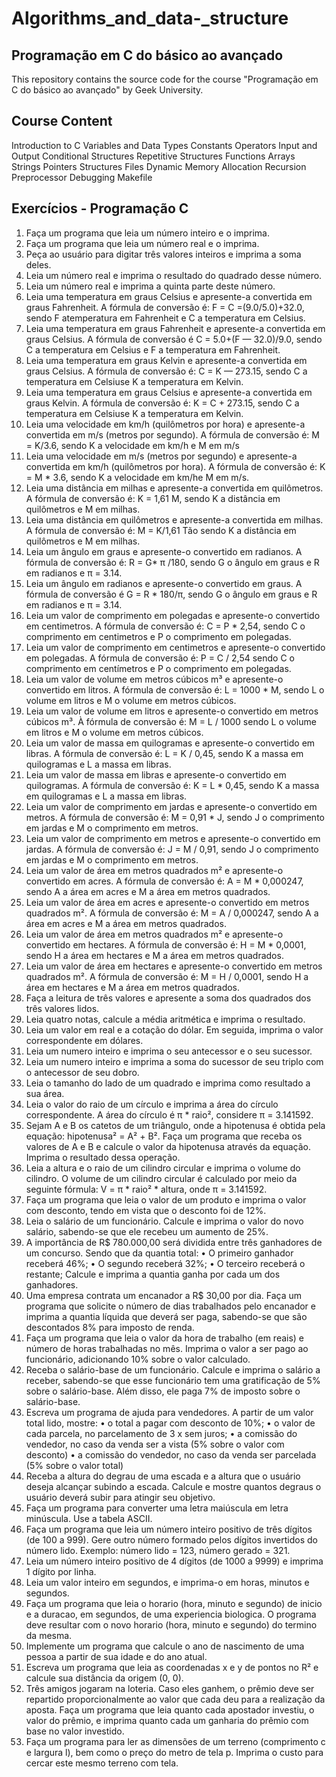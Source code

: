 ﻿# Algorithms_and_data-_structure
 
## Programação em C do básico ao avançado
This repository contains the source code for the course "Programação em C do básico ao avançado" by Geek University.

## Course Content
Introduction to C
Variables and Data Types
Constants
Operators
Input and Output
Conditional Structures
Repetitive Structures
Functions
Arrays
Strings
Pointers
Structures
Files
Dynamic Memory Allocation
Recursion
Preprocessor
Debugging
Makefile

## Exercícios - Programação C
 1. Faça um programa que leia um número inteiro e o imprima.
 2. Faça um programa que leia um número real e o imprima.
 3. Peça ao usuário para digitar três valores inteiros e imprima a soma deles.
 4. Leia um número real e imprima o resultado do quadrado desse número.
 5. Leia um número real e imprima a quinta parte deste número.
 6. Leia uma temperatura em graus Celsius e apresente-a convertida em graus Fahrenheit. A fórmula de conversão é: F = C =(9.0/5.0)+32.0, sendo F atemperatura em Fahrenheit e C a temperatura em Celsius.
 7. Leia uma temperatura em graus Fahrenheit e apresente-a convertida em graus Celsius. A fórmula de conversão é C = 5.0+(F — 32.0)/9.0, sendo C a temperatura em Celsius e F a temperatura em Fahrenheit.
 8. Leia uma temperatura em graus Kelvin e apresente-a convertida em graus Celsius. A fórmula de conversão é: C = K — 273.15, sendo C a temperatura em Celsiuse K a temperatura em Kelvin.
 9. Leia uma temperatura em graus Celsius e apresente-a convertida em graus Kelvin. A fórmula de conversão é: K = C + 273.15, sendo C a temperatura em Celsiuse K a temperatura em Kelvin.
 10. Leia uma velocidade em km/h (quilômetros por hora) e apresente-a convertida em m/s (metros por segundo). A fórmula de conversão é: M = K/3.6, sendo K a velocidade em km/h e M em m/s
 11. Leia uma velocidade em m/s (metros por segundo) e apresente-a convertida em km/h (quilômetros por hora). A fórmula de conversão é: K = M * 3.6, sendo K a velocidade em km/he M em m/s.
 12. Leia uma distância em milhas e apresente-a convertida em quilômetros. A fórmula de conversão é: K = 1,61 M, sendo K a distância em quilômetros e M em milhas.
 13. Leia uma distância em quilômetros e apresente-a convertida em milhas. A fórmula de conversão é: M = K/1,61 Tão sendo K a distância em quilômetros e M em milhas.
 14. Leia um ângulo em graus e apresente-o convertido em radianos. A fórmula de conversão é: R = G* π /180, sendo G o ângulo em graus e R em radianos e π = 3.14.
 15. Leia um ângulo em radianos e apresente-o convertido em graus. A fórmula de conversão é G = R * 180/π, sendo G o ângulo em graus e R em radianos e π = 3.14.
 16. Leia um valor de comprimento em polegadas e apresente-o convertido em centimetros. A fórmula de conversão é: C = P * 2,54, sendo C o comprimento em centimetros e P o comprimento em polegadas.
 17. Leia um valor de comprimento em centimetros e apresente-o convertido em polegadas. A fórmula de conversão é: P = C / 2,54 sendo C o comprimento em centímetros e P o comprimento em polegadas.
 18. Leia um valor de volume em metros cúbicos m³ e apresente-o convertido em litros. A fórmula de conversão é: L = 1000 * M, sendo L o volume em litros e M o volume em metros cúbicos.
 19. Leia um valor de volume em litros e apresente-o convertido em metros cúbicos m³. À fórmula de conversão é: M = L / 1000 sendo L o volume em litros e M o volume em metros cúbicos.
 20. Leia um valor de massa em quilogramas e apresente-o convertido em libras. A fórmula de conversão é: L = K / 0,45, sendo K a massa em quilogramas e L a massa em libras.
 21. Leia um valor de massa em libras e apresente-o convertido em quilogramas. A fórmula de conversão é: K = L * 0,45, sendo K a massa em quilogramas e L a massa em libras.
 22. Leia um valor de comprimento em jardas e apresente-o convertido em metros. A fórmula de conversão é: M = 0,91 * J, sendo J o comprimento em jardas e M o comprimento em metros.
 23. Leia um valor de comprimento em metros e apresente-o convertido em jardas. A fórmula de conversão é: J = M / 0,91, sendo J o comprimento em jardas e M o comprimento em metros.
 24. Leia um valor de área em metros quadrados m² e apresente-o convertido em acres. A fórmula de conversão é: A = M * 0,000247, sendo A a área em acres e M a área em metros quadrados.
 25. Leia um valor de área em acres e apresente-o convertido em metros quadrados m². A fórmula de conversão é: M = A / 0,000247, sendo A a área em acres e M a área em metros quadrados.
 26. Leia um valor de área em metros quadrados m² e apresente-o convertido em hectares. A fórmula de conversão é: H = M * 0,0001, sendo H a área em hectares e M a área em metros quadrados.
 27. Leia um valor de área em hectares e apresente-o convertido em metros quadrados m². A fórmula de conversão é: M = H / 0,0001, sendo H a área em hectares e M a área em metros quadrados.
 28. Faça a leitura de três valores e apresente a soma dos quadrados dos três valores lidos.
 29. Leia quatro notas, calcule a média aritmética e imprima o resultado.
 30. Leia um valor em real e a cotação do dólar. Em seguida, imprima o valor correspondente em dólares.
 31. Leia um numero inteiro e imprima o seu antecessor e o seu sucessor.
 32. Leia um numero inteiro e imprima a soma do sucessor de seu triplo com o antecessor de seu dobro.
 33. Leia o tamanho do lado de um quadrado e imprima como resultado a sua área.
 34. Leia o valor do raio de um círculo e imprima a área do círculo correspondente. A área do círculo é π * raio², considere π = 3.141592.
 35. Sejam A e B os catetos de um triângulo, onde a hipotenusa é obtida pela equação: hipotenusa² = A² + B². Faça um programa que receba os valores de A e B e calcule o valor da hipotenusa através da equação. Imprima o resultado dessa operação.
 36. Leia a altura e o raio de um cilindro circular e imprima o volume do cilindro. O volume de um cilindro circular é calculado por meio da seguinte fórmula: V = π * raio² * altura, onde π = 3.141592.
 37. Faça um programa que leia o valor de um produto e imprima o valor com desconto, tendo em vista que o desconto foi de 12%.
 38. Leia o salário de um funcionário. Calcule e imprima o valor do novo salário, sabendo-se que ele recebeu um aumento de 25%.
 39. A importância de R$ 780.000,00 será dividida entre três ganhadores de um concurso. Sendo que da quantia total: • O primeiro ganhador receberá 46%; • O segundo receberá 32%; • O terceiro receberá o restante; Calcule e imprima a quantia ganha por cada um dos ganhadores.
 40. Uma empresa contrata um encanador a R$ 30,00 por dia. Faça um programa que solicite o número de dias trabalhados pelo encanador e imprima a quantia líquida que deverá ser paga, sabendo-se que são descontados 8% para imposto de renda.
 41. Faça um programa que leia o valor da hora de trabalho (em reais) e número de horas trabalhadas no mês. Imprima o valor a ser pago ao funcionário, adicionando 10% sobre o valor calculado.
 42. Receba o salário-base de um funcionário. Calcule e imprima o salário a receber, sabendo-se que esse funcionário tem uma gratificação de 5% sobre o salário-base. Além disso, ele paga 7% de imposto sobre o salário-base.
 43. Escreva um programa de ajuda para vendedores. A partir de um valor total lido, mostre: • o total a pagar com desconto de 10%; • o valor de cada parcela, no parcelamento de 3 x sem juros; • a comissão do vendedor, no caso da venda ser a vista (5% sobre o valor com desconto) • a comissão do vendedor, no caso da venda ser parcelada (5% sobre o valor total)
 44. Receba a altura do degrau de uma escada e a altura que o usuário deseja alcançar subindo a escada. Calcule e mostre quantos degraus o usuário deverá subir para atingir seu objetivo.
 45. Faça um programa para converter uma letra maiúscula em letra minúscula. Use a tabela ASCII.
 46. Faça um programa que leia um número inteiro positivo de três dígitos (de 100 a 999). Gere outro número formado pelos dígitos invertidos do número lido. Exemplo: número lido = 123, número gerado = 321.
 47. Leia um número inteiro positivo de 4 dígitos (de 1000 a 9999) e imprima 1 dígito por linha.
 48. Leia um valor inteiro em segundos, e imprima-o em horas, minutos e segundos.
 49. Faça um programa que leia o horario (hora, minuto e segundo) de inicio e a duracao, em segundos, de uma experiencia biologica. O programa deve resultar com o novo horario (hora, minuto e segundo) do termino da mesma.
 50. Implemente um programa que calcule o ano de nascimento de uma pessoa a partir de sua idade e do ano atual.
 51. Escreva um programa que leia as coordenadas x e y de pontos no R² e calcule sua distância da origem (0, 0).
 52. Três amigos jogaram na loteria. Caso eles ganhem, o prêmio deve ser repartido proporcionalmente ao valor que cada deu para a realização da aposta. Faça um programa que leia quanto cada apostador investiu, o valor do prêmio, e imprima quanto cada um ganharia do prêmio com base no valor investido.
 53. Faça um programa para ler as dimensões de um terreno (comprimento c e largura l), bem como o preço do metro de tela p. Imprima o custo para cercar este mesmo terreno com tela.
